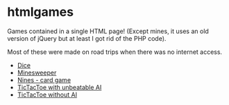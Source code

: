htmlgames
=========

Games contained in a single HTML page! (Except mines, it uses an old version of
jQuery but at least I got rid of the PHP code).

Most of these were made on road trips when there was no internet access.

- [Dice](dice.html)
- [Minesweeper](mines.html)
- [Nines - card game](nines.html)
- [TicTacToe with unbeatable AI](tictactoe-ai.html)
- [TicTacToe without AI](tictactoe.html)
